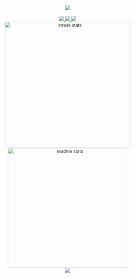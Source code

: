 <h1 align="center">
    <img src="https://readme-typing-svg.herokuapp.com/?font=Righteous&size=35&center=true&vCenter=true&width=500&height=70&duration=4000&lines=Mehedi+Hasan;+<Frontend+/+Developer>;" /> 
</h1> 
<div align="center"> 
  <a href="mailto:designwithmehedi@gmail.com">
    <img src="https://img.shields.io/badge/Gmail-333333?style=for-the-badge&logo=gmail&logoColor=red" />
  </a>
  <a href="https://linkedin.com/in/mehedihasan-in" target="_blank">
    <img src="https://img.shields.io/badge/LinkedIn-0077B5?style=for-the-badge&logo=linkedin&logoColor=white" target="_blank" />
  </a>
  <a href="https://dev-mehedihasan.netlify.app" target="_blank">
     <img src="https://img.shields.io/badge/Portfolio-FF5722?style=for-the-badge&logo=todoist&logoColor=white" target="_blank" /> <!-- sqlite, safari, google-chrome are other good icon options -->
  </a>
</div>
<!-- <h2 align="center">⚒️ TECHNOLOGY KNOW ⚒️</h2> 
<div align="center">
    <img src="https://skillicons.dev/icons?i=html,css,bootstrap,tailwind,javascript,github,git,figma,react,mui" />
</div> -->
<div align=center>
  <img width=410 src="https://streak-stats.demolab.com/?user=mehu-hub&count_private=true&theme=react&border_radius=10" alt="streak stats"/>
  <img width=390 src="https://github-readme-stats-salesp07.vercel.app/api?username=mehu-hub&count_private=true&show_icons=true&theme=tokyonight&rank_icon=github&border_radius=10" alt="readme stats" />
</div>
<!-- <h3 align="center">
    <img src="https://readme-typing-svg.herokuapp.com/?font=Righteous&size=25&center=true&vCenter=true&width=500&height=70&duration=4000&lines=Thanks+for+visiting!;">
</h3> -->
<div align="center">
<img src="https://komarev.com/ghpvc/?username=mehu-hub&&style=flat-square" align="center" />
</div>

